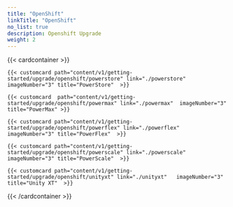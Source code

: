 ```yaml
---
title: "OpenShift"
linkTitle: "OpenShift"
no_list: true
description: Openshift Upgrade
weight: 2
---
```


{{< cardcontainer >}} 

    {{< customcard path="content/v1/getting-started/upgrade/openshift/powerstore" link="./powerstore"  imageNumber="3" title="PowerStore"  >}}

    {{< customcard  path="content/v1/getting-started/upgrade/openshift/powermax" link="./powermax"  imageNumber="3" title="PowerMax" >}} 

    {{< customcard path="content/v1/getting-started/upgrade/openshift/powerflex" link="./powerflex" imageNumber="3" title="PowerFlex"  >}} 

    {{< customcard path="content/v1/getting-started/upgrade/openshift/powerscale" link="./powerscale"  imageNumber="3" title="PowerScale"  >}}

    {{< customcard path="content/v1/getting-started/upgrade/openshift/unityxt" link="./unityxt"   imageNumber="3" title="Unity XT"  >}}

{{< /cardcontainer >}}
